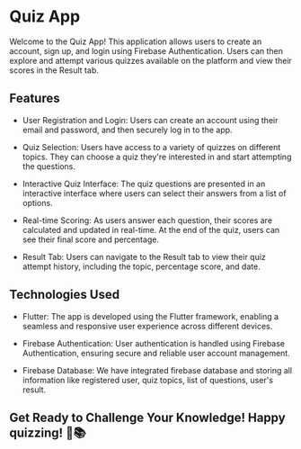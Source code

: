 # Quiz App

Welcome to the Quiz App! This application allows users to create an account, sign up, and login using Firebase Authentication. Users can then explore and attempt various quizzes available on the platform and view their scores in the Result tab.

## Features

- User Registration and Login: Users can create an account using their email and password, and then securely log in to the app.

- Quiz Selection: Users have access to a variety of quizzes on different topics. They can choose a quiz they're interested in and start attempting the questions.

- Interactive Quiz Interface: The quiz questions are presented in an interactive interface where users can select their answers from a list of options.

- Real-time Scoring: As users answer each question, their scores are calculated and updated in real-time. At the end of the quiz, users can see their final score and percentage.

- Result Tab: Users can navigate to the Result tab to view their quiz attempt history, including the topic, percentage score, and date.

## Technologies Used

- Flutter: The app is developed using the Flutter framework, enabling a seamless and responsive user experience across different devices.

- Firebase Authentication: User authentication is handled using Firebase Authentication, ensuring secure and reliable user account management.

- Firebase Database: We have integrated firebase database and  storing all information like registered user, quiz topics, list of questions, user's result.


## Get Ready to Challenge Your Knowledge! Happy quizzing! 🧠📚
